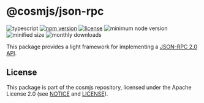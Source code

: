 # @cosmjs/json-rpc

![typescript](https://img.shields.io/npm/types/@cosmjs/json-rpc.svg)
[![npm version](https://img.shields.io/npm/v/@cosmjs/json-rpc.svg)](https://www.npmjs.com/package/@cosmjs/json-rpc)
[![license](https://img.shields.io/npm/l/@cosmjs/json-rpc.svg)](https://github.com/cosmos/cosmjs/blob/v0.35.0/LICENSE)
![minimum node version](https://img.shields.io/node/v/@cosmjs/json-rpc.svg)
![minified size](https://img.shields.io/bundlephobia/min/@cosmjs/json-rpc.svg)
![monthly downloads](https://img.shields.io/npm/dm/@cosmjs/json-rpc.svg)

This package provides a light framework for implementing a
[JSON-RPC 2.0 API](https://www.jsonrpc.org/specification).

## License

This package is part of the cosmjs repository, licensed under the Apache License
2.0 (see [NOTICE](https://github.com/cosmos/cosmjs/blob/main/NOTICE) and
[LICENSE](https://github.com/cosmos/cosmjs/blob/main/LICENSE)).
